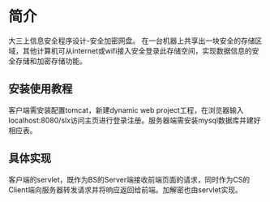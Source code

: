 # 简介
大三上信息安全程序设计-安全加密网盘。
在一台机器上共享出一块安全的存储区域，其他计算机可从internet或wifi接入安全登录此存储空间，实现数据信息的安全存储和加密存储功能。

## 安装使用教程
客户端需安装配置tomcat，新建dynamic web project工程，在浏览器输入localhost:8080/slx访问主页进行登录注册。服务器端需安装mysql数据库并建好相应表。

## 具体实现
客户端的servlet，既作为BS的Server端接收前端页面的请求，同时作为CS的Client端向服务器转发请求并将响应返回给前端。加解密也由servlet实现。
